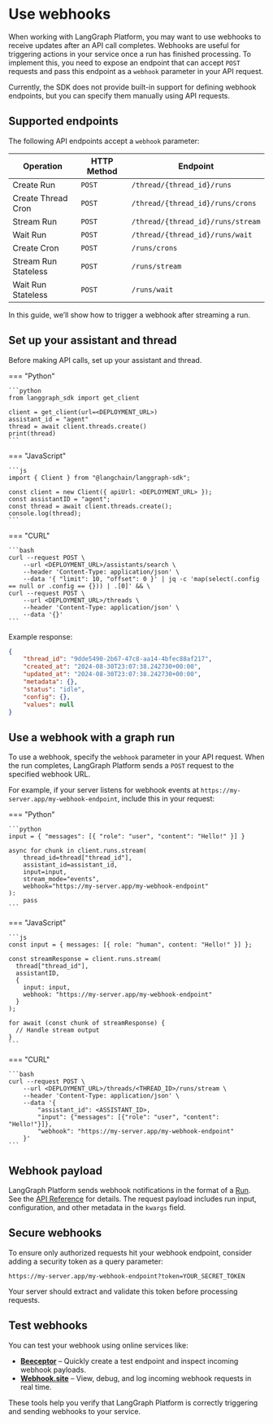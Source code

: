 # Use webhooks

When working with LangGraph Platform, you may want to use webhooks to receive updates after an API call completes. Webhooks are useful for triggering actions in your service once a run has finished processing. To implement this, you need to expose an endpoint that can accept `POST` requests and pass this endpoint as a `webhook` parameter in your API request.

Currently, the SDK does not provide built-in support for defining webhook endpoints, but you can specify them manually using API requests.

## Supported endpoints

The following API endpoints accept a `webhook` parameter:

| Operation            | HTTP Method | Endpoint                          |
|----------------------|-------------|-----------------------------------|
| Create Run           | `POST`      | `/thread/{thread_id}/runs`        |
| Create Thread Cron   | `POST`      | `/thread/{thread_id}/runs/crons`  |
| Stream Run           | `POST`      | `/thread/{thread_id}/runs/stream` |
| Wait Run             | `POST`      | `/thread/{thread_id}/runs/wait`   |
| Create Cron          | `POST`      | `/runs/crons`                     |
| Stream Run Stateless | `POST`      | `/runs/stream`                    |
| Wait Run Stateless   | `POST`      | `/runs/wait`                      |

In this guide, we’ll show how to trigger a webhook after streaming a run.

## Set up your assistant and thread

Before making API calls, set up your assistant and thread.

=== "Python"

    ```python
    from langgraph_sdk import get_client

    client = get_client(url=<DEPLOYMENT_URL>)
    assistant_id = "agent"
    thread = await client.threads.create()
    print(thread)
    ```

=== "JavaScript"

    ```js
    import { Client } from "@langchain/langgraph-sdk";

    const client = new Client({ apiUrl: <DEPLOYMENT_URL> });
    const assistantID = "agent";
    const thread = await client.threads.create();
    console.log(thread);
    ```

=== "CURL"

    ```bash
    curl --request POST \
        --url <DEPLOYMENT_URL>/assistants/search \
        --header 'Content-Type: application/json' \
        --data '{ "limit": 10, "offset": 0 }' | jq -c 'map(select(.config == null or .config == {})) | .[0]' && \
    curl --request POST \
        --url <DEPLOYMENT_URL>/threads \
        --header 'Content-Type: application/json' \
        --data '{}'
    ```

Example response:

```json
{
    "thread_id": "9dde5490-2b67-47c8-aa14-4bfec88af217",
    "created_at": "2024-08-30T23:07:38.242730+00:00",
    "updated_at": "2024-08-30T23:07:38.242730+00:00",
    "metadata": {},
    "status": "idle",
    "config": {},
    "values": null
}
```

## Use a webhook with a graph run

To use a webhook, specify the `webhook` parameter in your API request. When the run completes, LangGraph Platform sends a `POST` request to the specified webhook URL.

For example, if your server listens for webhook events at `https://my-server.app/my-webhook-endpoint`, include this in your request:

=== "Python"

    ```python
    input = { "messages": [{ "role": "user", "content": "Hello!" }] }

    async for chunk in client.runs.stream(
        thread_id=thread["thread_id"],
        assistant_id=assistant_id,
        input=input,
        stream_mode="events",
        webhook="https://my-server.app/my-webhook-endpoint"
    ):
        pass
    ```

=== "JavaScript"

    ```js
    const input = { messages: [{ role: "human", content: "Hello!" }] };

    const streamResponse = client.runs.stream(
      thread["thread_id"],
      assistantID,
      {
        input: input,
        webhook: "https://my-server.app/my-webhook-endpoint"
      }
    );

    for await (const chunk of streamResponse) {
      // Handle stream output
    }
    ```

=== "CURL"

    ```bash
    curl --request POST \
        --url <DEPLOYMENT_URL>/threads/<THREAD_ID>/runs/stream \
        --header 'Content-Type: application/json' \
        --data '{
            "assistant_id": <ASSISTANT_ID>,
            "input": {"messages": [{"role": "user", "content": "Hello!"}]},
            "webhook": "https://my-server.app/my-webhook-endpoint"
        }'
    ```

## Webhook payload

LangGraph Platform sends webhook notifications in the format of a [Run](../../cloud/concepts/runs.md). See the [API Reference](https://langchain-ai.github.io/langgraph/cloud/reference/api/api_ref.html#model/run) for details. The request payload includes run input, configuration, and other metadata in the `kwargs` field.

## Secure webhooks

To ensure only authorized requests hit your webhook endpoint, consider adding a security token as a query parameter:

```
https://my-server.app/my-webhook-endpoint?token=YOUR_SECRET_TOKEN
```

Your server should extract and validate this token before processing requests.

## Test webhooks

You can test your webhook using online services like:

- **[Beeceptor](https://beeceptor.com/)** – Quickly create a test endpoint and inspect incoming webhook payloads.
- **[Webhook.site](https://webhook.site/)** – View, debug, and log incoming webhook requests in real time.

These tools help you verify that LangGraph Platform is correctly triggering and sending webhooks to your service.
